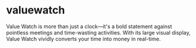 # valuewatch
Value Watch is more than just a clock—it's a bold statement against pointless meetings and time-wasting activities. With its large visual display, Value Watch vividly converts your time into money in real-time.
